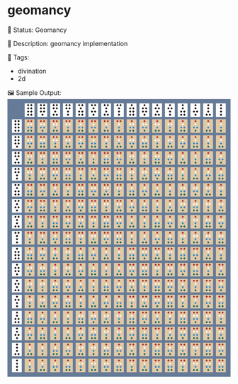 # geomancy

🧪 Status: Geomancy 

📎 Description: geomancy implementation 

🎨 Tags: 
- divination
- 2d

🖼️ Sample Output:  
<img src="1.webp" alt="geomancy Sample Output" width="800" />
